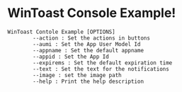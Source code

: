 WinToast Console Example!
===================

    WinToast Contole Example [OPTIONS]
            --action : Set the actions in buttons
            --aumi : Set the App User Model Id
            --appname : Set the default appname
            --appid : Set the App Id
            --expirems : Set the default expiration time
            --text : Set the text for the notifications
            --image : set the image path
            --help : Print the help description
